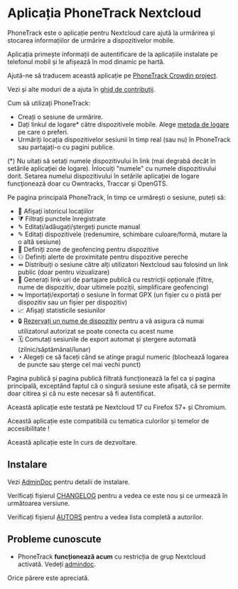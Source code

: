 # Aplicația PhoneTrack Nextcloud

PhoneTrack este o aplicație pentru Nextcloud care ajută la urmărirea și stocarea informațiilor de urmărire a dispozitivelor mobile.

Aplicația primește informații de autentificare de la aplicațiile instalate pe telefonul mobil și le afișează în mod dinamic pe hartă.

Ajută-ne să traducem această aplicație pe [PhoneTrack Crowdin project](https://crowdin.com/project/phonetrack).

Vezi și alte moduri de a ajuta în [ghid de contribuții](https://github.com/julien-nc/phonetrack/blob/main/CONTRIBUTING.md).

Cum să utilizați PhoneTrack:

* Creați o sesiune de urmărire.
* Dați linkul de logare\* către dispozitivele mobile. Alege [metoda de logare](https://gitlab.com/eneiluj/phonetrack-oc/wikis/userdoc#logging-methods) pe care o preferi.
* Urmăriți locația dispozitivelor sesiunii în timp real (sau nu) în PhoneTrack sau partajați-o cu pagini publice.

(\*) Nu uitați să setați numele dispozitivului în link (mai degrabă decât în setările aplicației de logare). Înlocuiți "numele" cu numele dispozitivului dorit. Setarea numelui dispozitivului în setările aplicaţiei de logare funcţionează doar cu Owntracks, Traccar şi OpenGTS.

Pe pagina principală PhoneTrack, în timp ce urmărești o sesiune, puteți să:

* 📍 Afișați istoricul locațiilor
* ⧩ Filtrați punctele înregistrate
* ✎ Editați/adăugați/ștergeți puncte manual
* ✎ Editați dispozitivele (redenumire, schimbare culoare/formă, mutare la o altă sesiune)
* 💠 Definiți zone de geofencing pentru dispozitive
* ⚇ Definiți alerte de proximitate pentru dispozitive pereche
* ⇴ Distribuiți o sesiune către alți utilizatori Nextcloud sau folosind un link public (doar pentru vizualizare)
* 🔗 Generați link-uri de partajare publică cu restricții opționale (filtre, nume de dispozitiv, doar ultimele poziții, simplificare geofencing)
* ⇋ Importați/exportați o sesiune în format GPX (un fișier cu o pistă per dispozitiv sau un fișier per dispozitiv)
* 📈 Afișați statisticile sesiunilor
* 🔒 [Rezervați un nume de dispozitiv](https://gitlab.com/eneiluj/phonetrack-oc/wikis/userdoc#device-name-reservation) pentru a vă asigura că numai utilizatorul autorizat se poate conecta cu acest nume
* 🗓 Comutați sesiunile de export automat și ștergere automată (zilnic/săptămânal/lunar)
* ◔ Alegeți ce să faceți când se atinge pragul numeric (blochează logarea de puncte sau șterge cel mai vechi punct)

Pagina publică și pagina publică filtrată funcționează la fel ca și pagina principală, exceptând faptul că o singură sesiune este afișată, că se permite doar citirea și că nu este necesar să fi autentificat.

Această aplicație este testată pe Nextcloud 17 cu Firefox 57+ și Chromium.

Această aplicație este compatibilă cu tematica culorilor și temelor de accesibilitate !

Această aplicație este în curs de dezvoltare.

## Instalare

Vezi [AdminDoc](https://gitlab.com/eneiluj/phonetrack-oc/wikis/admindoc) pentru detalii de instalare.

Verificați fișierul [CHANGELOG](https://github.com/julien-nc/phonetrack/blob/main/CHANGELOG.md#change-log) pentru a vedea ce este nou și ce urmează în următoarea versiune.

Verificați fișierul [AUTORS](https://github.com/julien-nc/phonetrack/blob/main/AUTHORS.md#authors) pentru a vedea lista completă a autorilor.

## Probleme cunoscute

* PhoneTrack **funcționează acum** cu restricția de grup Nextcloud activată. Vedeți [admindoc](https://gitlab.com/eneiluj/phonetrack-oc/wikis/admindoc#issue-with-phonetrack-restricted-to-some-groups-in-nextcloud).

Orice părere este apreciată.